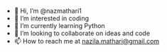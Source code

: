 - 👋 Hi, I’m @nazmathari1
- 👀 I’m interested in coding
- 🌱 I’m currently learning Python
- 💞️ I’m looking to collaborate on ideas and code
- 📫 How to reach me at nazila.mathari@gmail.com

<!---
nazmathari1/nazmathari1 is a ✨ special ✨ repository because its `README.md` (this file) appears on your GitHub profile.
You can click the Preview link to take a look at your changes.
--->

